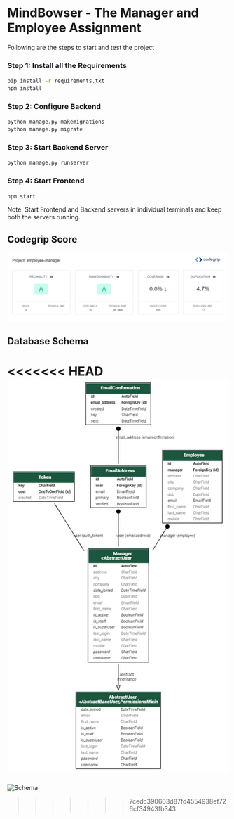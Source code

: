# MindBowser - The Manager and Employee Assignment

Following are the steps to start and test the project

### Step 1: Install all the Requirements

```.bash
pip install -r requirements.txt
npm install
```

### Step 2: Configure Backend

```.bash
python manage.py makemigrations
python manage.py migrate
```

### Step 3: Start Backend Server

```.bash
python manage.py runserver
```

### Step 4: Start Frontend

```.bash
npm start
```

Note: Start Frontend and Backend servers in individual terminals and keep both the servers running.

## Codegrip Score

![Score](/assets/CodeGripScore.jpg)

## Database Schema

<<<<<<< HEAD
![Schema](/assets/schema.jpg)
=======
![Schema](/assets/databadeSchema.png)
>>>>>>> 7cedc390603d87fd4554938ef726cf34943fb343
